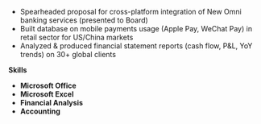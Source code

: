 - Spearheaded proposal for cross-platform integration of New Omni banking services (presented to Board)
- Built database on mobile payments usage (Apple Pay, WeChat Pay) in retail sector for US/China markets
- Analyzed & produced financial statement reports (cash flow, P&L, YoY trends) on 30+ global clients

**Skills**
- **Microsoft Office**
- **Microsoft Excel** 
- **Financial Analysis**
- **Accounting**
